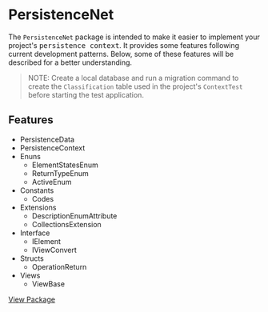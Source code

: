 # PersistenceNet
The `PersistenceNet` package is intended to make it easier to implement your project's <kbd>persistence context</kbd>. It provides some features following current development patterns. Below, some of these features will be described for a better understanding.

> NOTE: Create a local database and run a migration command to create the `Classification` table used in the project's `ContextTest` before starting the test application.

## Features 
+ PersistenceData
+ PersistenceContext
+ Enuns
    - ElementStatesEnum
    - ReturnTypeEnum
    - ActiveEnum
+ Constants
    - Codes
+ Extensions
    - DescriptionEnumAttribute
    - CollectionsExtension
+ Interface
    - IElement
    - IViewConvert
+ Structs
    - OperationReturn
+ Views
    - ViewBase

[View Package](https://www.nuget.org/packages/PersistenceNet#readme-body-tab)
